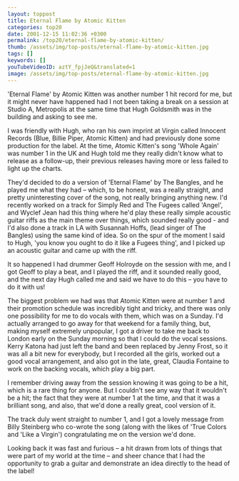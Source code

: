 ```yaml
---
layout: toppost
title: Eternal Flame by Atomic Kitten
categories: top20
date: 2001-12-15 11:02:36 +0300
permalink: /top20/eternal-flame-by-atomic-kitten/
thumb: /assets/img/top-posts/eternal-flame-by-atomic-kitten.jpg
tags: []
keywords: []
youTubeVideoID: aztY_fpjJeQ&translated=1
image: /assets/img/top-posts/eternal-flame-by-atomic-kitten.jpg
---
```


'Eternal Flame' by Atomic Kitten was another number 1 hit record for me, but it might never have happened had I not been taking a break on a session at Studio A, Metropolis at the same time that Hugh Goldsmith was in the building and asking to see me.

I was friendly with Hugh, who ran his own imprint at Virgin called Innocent Records (Blue, Billie Piper, Atomic Kitten) and had previously done some production for the label. At the time, Atomic Kitten's song 'Whole Again' was number 1 in the UK and Hugh told me they really didn't know what to release as a follow-up, their previous releases having more or less failed to light up the charts. 

They'd decided to do a version of 'Eternal Flame' by The Bangles, and he played me what they had – which, to be honest, was a really straight, and pretty uninteresting cover of the song, not really bringing anything new. I'd recently worked on a track for Simply Red and The Fugees called 'Angel', and Wyclef Jean had this thing where he'd play these really simple acoustic guitar riffs as the main theme over things, which sounded really good - and I'd also done a track in LA with Susannah Hoffs, (lead singer of The Bangles) using the same kind of idea. So on the spur of the moment I said to Hugh, 'you know you ought to do it like a Fugees thing', and I picked up an acoustic guitar and came up with the riff.

It so happened I had drummer Geoff Holroyde on the session with me, and I got Geoff to play a beat, and I played the riff, and it sounded really good, and the next day Hugh called me and said we have to do this – you have to do it with us!

The biggest problem we had was that Atomic Kitten were at number 1 and their promotion schedule was incredibly tight and tricky, and there was only one possibility for me to do vocals with them, which was on a Sunday. I'd actually arranged to go away for that weekend for a family thing, but, making myself extremely unpopular, I got a driver to take me back to London early on the Sunday morning so that I could do the vocal sessions. Kerry Katona had just left the band and been replaced by Jenny Frost, so it was all a bit new for everybody, but I recorded all the girls, worked out a good vocal arrangement, and also got in the late, great, Claudia Fontaine to work on the backing vocals, which play a big part.

I remember driving away from the session knowing it was going to be a hit, which is a rare thing for anyone. But I couldn't see any way that it wouldn't be a hit; the fact that they were at number 1 at the time, and that it was a brilliant song, and also, that we'd done a really great, cool version of it. 

The track duly went straight to number 1, and I got a lovely message from Billy Steinberg who co-wrote the song (along with the likes of 'True Colors and 'Like a Virgin') congratulating me on the version we'd done. 

Looking back it was fast and furious – a hit drawn from lots of things that were part of my world at the time – and sheer chance that I had the opportunity to grab a guitar and demonstrate an idea directly to the head of the label!